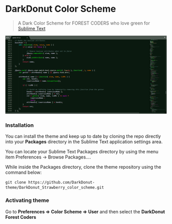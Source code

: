 # DarkDonut Color Scheme

> A Dark Color Scheme for FOREST CODERS who love green for [Sublime Text](https://sublimetext.com)

![Preview](preview.png)

### Installation
You can install the theme and keep up to date by cloning the repo directly into your **Packages** directory in the Sublime Text application settings area.

You can locate your Sublime Text Packages directory by using the menu item Preferences -> Browse Packages....

While inside the Packages directory, clone the theme repository using the command below:

    git clone https://github.com/DarkDonut-theme/DarkDonut_Strawberry_color_scheme.git

### Activating theme
Go to **Preferences => Color Scheme => User** and then select the **DarkDonut Forest Coders**
